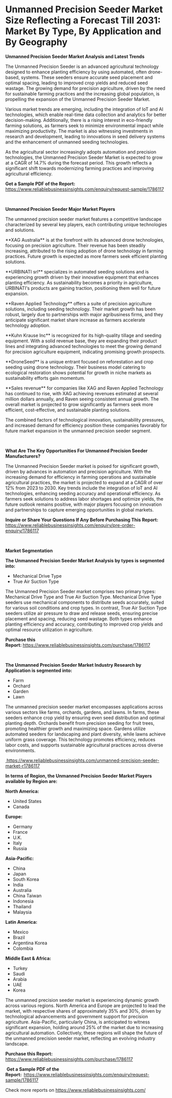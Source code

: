 <p><h1>Unmanned Precision Seeder Market Size Reflecting a Forecast Till 2031: Market By Type, By Application and By Geography</h1></p><p><strong>Unmanned Precision Seeder Market Analysis and Latest Trends</strong></p>
<p><p>The Unmanned Precision Seeder is an advanced agricultural technology designed to enhance planting efficiency by using automated, often drone-based, systems. These seeders ensure accurate seed placement and optimal spacing, leading to improved crop yields and reduced seed wastage. The growing demand for precision agriculture, driven by the need for sustainable farming practices and the increasing global population, is propelling the expansion of the Unmanned Precision Seeder Market.</p><p>Various market trends are emerging, including the integration of IoT and AI technologies, which enable real-time data collection and analytics for better decision-making. Additionally, there is a rising interest in eco-friendly farming solutions, as farmers seek to minimize environmental impact while maximizing productivity. The market is also witnessing investments in research and development, leading to innovations in seed delivery systems and the enhancement of unmanned seeding technologies. </p><p>As the agricultural sector increasingly adopts automation and precision technologies, the Unmanned Precision Seeder Market is expected to grow at a CAGR of 14.7% during the forecast period. This growth reflects a significant shift towards modernizing farming practices and improving agricultural efficiency.</p></p>
<p><strong>Get a Sample PDF of the Report:&nbsp;</strong> <a href="https://www.reliablebusinessinsights.com/enquiry/request-sample/1786117?utm_campaign=1121&utm_medium=2&utm_source=Github&utm_content=ia&utm_term=27122024&utm_id=unmanned-precision-seeder">https://www.reliablebusinessinsights.com/enquiry/request-sample/1786117</a></p>
<p>&nbsp;</p>
<p><strong>Unmanned Precision Seeder Major Market Players</strong></p>
<p><p>The unmanned precision seeder market features a competitive landscape characterized by several key players, each contributing unique technologies and solutions. </p><p>**XAG Australia** is at the forefront with its advanced drone technologies, focusing on precision agriculture. Their revenue has been steadily increasing, attributed to the rising adoption of drone technology in farming practices. Future growth is expected as more farmers seek efficient planting solutions.</p><p>**URBINATI srl** specializes in automated seeding solutions and is experiencing growth driven by their innovative equipment that enhances planting efficiency. As sustainability becomes a priority in agriculture, URBINATI's products are gaining traction, positioning them well for future expansion.</p><p>**Raven Applied Technology** offers a suite of precision agriculture solutions, including seeding technology. Their market growth has been robust, largely due to partnerships with major agribusiness firms, and they anticipate significant market share increase as farmers accelerate technology adoption.</p><p>**Kuhn Krause Inc** is recognized for its high-quality tillage and seeding equipment. With a solid revenue base, they are expanding their product lines and integrating advanced technologies to meet the growing demand for precision agriculture equipment, indicating promising growth prospects.</p><p>**DroneSeed** is a unique entrant focused on reforestation and crop seeding using drone technology. Their business model catering to ecological restoration shows potential for growth in niche markets as sustainability efforts gain momentum.</p><p>**Sales revenue** for companies like XAG and Raven Applied Technology has continued to rise, with XAG achieving revenues estimated at several million dollars annually, and Raven seeing consistent annual growth. The overall market is projected to grow significantly as farmers seek more efficient, cost-effective, and sustainable planting solutions.</p><p>The combined factors of technological innovation, sustainability pressures, and increased demand for efficiency position these companies favorably for future market expansion in the unmanned precision seeder segment.</p></p>
<p>&nbsp;</p>
<p><strong>What Are The Key Opportunities For Unmanned Precision Seeder Manufacturers?</strong></p>
<p><p>The Unmanned Precision Seeder market is poised for significant growth, driven by advances in automation and precision agriculture. With the increasing demand for efficiency in farming operations and sustainable agricultural practices, the market is projected to expand at a CAGR of over 12% from 2023 to 2030. Key trends include the integration of IoT and AI technologies, enhancing seeding accuracy and operational efficiency. As farmers seek solutions to address labor shortages and optimize yields, the future outlook remains positive, with major players focusing on innovation and partnerships to capture emerging opportunities in global markets.</p></p>
<p><strong>Inquire or Share Your Questions If Any Before Purchasing This Report:</strong> <a href="https://www.reliablebusinessinsights.com/enquiry/pre-order-enquiry/1786117?utm_campaign=1121&utm_medium=2&utm_source=Github&utm_content=ia&utm_term=27122024&utm_id=unmanned-precision-seeder">https://www.reliablebusinessinsights.com/enquiry/pre-order-enquiry/1786117</a></p>
<p>&nbsp;</p>
<p><strong>Market Segmentation</strong></p>
<p><strong>The Unmanned Precision Seeder Market Analysis by types is segmented into:</strong></p>
<p><ul><li>Mechanical Drive Type</li><li>True Air Suction Type</li></ul></p>
<p><p>The Unmanned Precision Seeder market comprises two primary types: Mechanical Drive Type and True Air Suction Type. Mechanical Drive Type seeders use mechanical components to distribute seeds accurately, suited for various soil conditions and crop types. In contrast, True Air Suction Type seeders utilize air pressure to draw and release seeds, ensuring precise placement and spacing, reducing seed wastage. Both types enhance planting efficiency and accuracy, contributing to improved crop yields and optimal resource utilization in agriculture.</p></p>
<p><strong>Purchase this Report:&nbsp;</strong><a href="https://www.reliablebusinessinsights.com/purchase/1786117?utm_campaign=1121&utm_medium=2&utm_source=Github&utm_content=ia&utm_term=27122024&utm_id=unmanned-precision-seeder">https://www.reliablebusinessinsights.com/purchase/1786117</a></p>
<p>&nbsp;</p>
<p><strong>The Unmanned Precision Seeder Market Industry Research by Application is segmented into:</strong></p>
<p><ul><li>Farm</li><li>Orchard</li><li>Garden</li><li>Lawn</li></ul></p>
<p><p>The unmanned precision seeder market encompasses applications across various sectors like farms, orchards, gardens, and lawns. In farms, these seeders enhance crop yield by ensuring even seed distribution and optimal planting depth. Orchards benefit from precision seeding for fruit trees, promoting healthier growth and maximizing space. Gardens utilize automated seeders for landscaping and plant diversity, while lawns achieve uniform grass coverage. This technology promotes efficiency, reduces labor costs, and supports sustainable agricultural practices across diverse environments.</p></p>
<p><a href="https://www.reliablebusinessinsights.com/unmanned-precision-seeder-market-r1786117?utm_campaign=1121&utm_medium=2&utm_source=Github&utm_content=ia&utm_term=27122024&utm_id=unmanned-precision-seeder">&nbsp;https://www.reliablebusinessinsights.com/unmanned-precision-seeder-market-r1786117</a></p>
<p><strong>In terms of Region, the Unmanned Precision Seeder Market Players available by Region are:</strong></p>
<p>
    <p> <strong> North America: </strong>
        <ul>
            <li>United States</li>
            <li>Canada</li>
        </ul>
        </p> 
    <p> <strong> Europe: </strong>
        <ul>
            <li>Germany</li>
            <li>France</li>
            <li>U.K.</li>
            <li>Italy</li>
            <li>Russia</li>
        </ul>
        </p> 
    <p> <strong> Asia-Pacific: </strong>
        <ul>
            <li>China</li>
            <li>Japan</li>
            <li>South Korea</li>
            <li>India</li>
            <li>Australia</li>
            <li>China Taiwan</li>
            <li>Indonesia</li>
            <li>Thailand</li>
            <li>Malaysia</li>
        </ul>
        </p> 
    <p> <strong> Latin America: </strong>
        <ul>
            <li>Mexico</li>
            <li>Brazil</li>
            <li>Argentina Korea</li>
            <li>Colombia</li>
        </ul>
        </p> 
    <p> <strong> Middle East & Africa: </strong>
        <ul>
            <li>Turkey</li>
            <li>Saudi</li>
            <li>Arabia</li>
            <li>UAE</li>
            <li>Korea</li>
        </ul>
    </p>
    </p>
<p><p>The unmanned precision seeder market is experiencing dynamic growth across various regions. North America and Europe are projected to lead the market, with respective shares of approximately 35% and 30%, driven by technological advancements and government support for precision agriculture. Asia-Pacific, particularly China, is anticipated to witness significant expansion, holding around 25% of the market due to increasing agricultural automation. Collectively, these regions will shape the future of the unmanned precision seeder market, reflecting an evolving industry landscape.</p></p>
<p><strong>Purchase this Report: </strong><a href="https://www.reliablebusinessinsights.com/purchase/1786117?utm_campaign=1121&utm_medium=2&utm_source=Github&utm_content=ia&utm_term=27122024&utm_id=unmanned-precision-seeder">https://www.reliablebusinessinsights.com/purchase/1786117</a></p>
<p>&nbsp;<strong>Get a Sample PDF of the Report:&nbsp;&nbsp;</strong><a href="https://www.reliablebusinessinsights.com/enquiry/request-sample/1786117?utm_campaign=1121&utm_medium=2&utm_source=Github&utm_content=ia&utm_term=27122024&utm_id=unmanned-precision-seeder">https://www.reliablebusinessinsights.com/enquiry/request-sample/1786117</a></p>
<p><strong></strong></p>
<p>Check more reports on <a href="https://www.reliablebusinessinsights.com/?utm_campaign=1121&utm_medium=2&utm_source=Github&utm_content=ia&utm_term=27122024&utm_id=unmanned-precision-seeder">https://www.reliablebusinessinsights.com/</a></p>